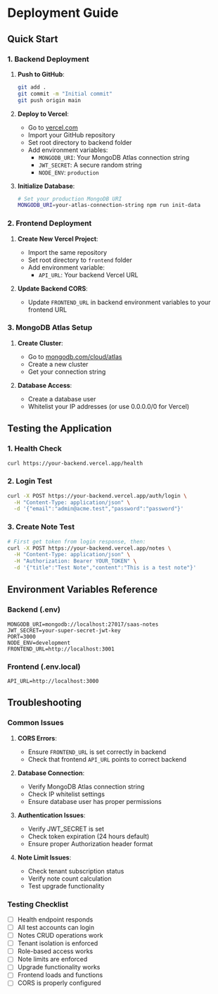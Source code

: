# Deployment Guide

## Quick Start

### 1. Backend Deployment

1. **Push to GitHub**:
   ```bash
   git add .
   git commit -m "Initial commit"
   git push origin main
   ```

2. **Deploy to Vercel**:
   - Go to [vercel.com](https://vercel.com)
   - Import your GitHub repository
   - Set root directory to backend folder
   - Add environment variables:
     - `MONGODB_URI`: Your MongoDB Atlas connection string
     - `JWT_SECRET`: A secure random string
     - `NODE_ENV`: `production`

3. **Initialize Database**:
   ```bash
   # Set your production MongoDB URI
   MONGODB_URI=your-atlas-connection-string npm run init-data
   ```

### 2. Frontend Deployment

1. **Create New Vercel Project**:
   - Import the same repository
   - Set root directory to `frontend` folder
   - Add environment variable:
     - `API_URL`: Your backend Vercel URL

2. **Update Backend CORS**:
   - Update `FRONTEND_URL` in backend environment variables to your frontend URL

### 3. MongoDB Atlas Setup

1. **Create Cluster**:
   - Go to [mongodb.com/cloud/atlas](https://www.mongodb.com/cloud/atlas)
   - Create a new cluster
   - Get your connection string

2. **Database Access**:
   - Create a database user
   - Whitelist your IP addresses (or use 0.0.0.0/0 for Vercel)

## Testing the Application

### 1. Health Check
```bash
curl https://your-backend.vercel.app/health
```

### 2. Login Test
```bash
curl -X POST https://your-backend.vercel.app/auth/login \
  -H "Content-Type: application/json" \
  -d '{"email":"admin@acme.test","password":"password"}'
```

### 3. Create Note Test
```bash
# First get token from login response, then:
curl -X POST https://your-backend.vercel.app/notes \
  -H "Content-Type: application/json" \
  -H "Authorization: Bearer YOUR_TOKEN" \
  -d '{"title":"Test Note","content":"This is a test note"}'
```

## Environment Variables Reference

### Backend (.env)
```
MONGODB_URI=mongodb://localhost:27017/saas-notes
JWT_SECRET=your-super-secret-jwt-key
PORT=3000
NODE_ENV=development
FRONTEND_URL=http://localhost:3001
```

### Frontend (.env.local)
```
API_URL=http://localhost:3000
```

## Troubleshooting

### Common Issues

1. **CORS Errors**:
   - Ensure `FRONTEND_URL` is set correctly in backend
   - Check that frontend `API_URL` points to correct backend

2. **Database Connection**:
   - Verify MongoDB Atlas connection string
   - Check IP whitelist settings
   - Ensure database user has proper permissions

3. **Authentication Issues**:
   - Verify JWT_SECRET is set
   - Check token expiration (24 hours default)
   - Ensure proper Authorization header format

4. **Note Limit Issues**:
   - Check tenant subscription status
   - Verify note count calculation
   - Test upgrade functionality

### Testing Checklist

- [ ] Health endpoint responds
- [ ] All test accounts can login
- [ ] Notes CRUD operations work
- [ ] Tenant isolation is enforced
- [ ] Role-based access works
- [ ] Note limits are enforced
- [ ] Upgrade functionality works
- [ ] Frontend loads and functions
- [ ] CORS is properly configured
